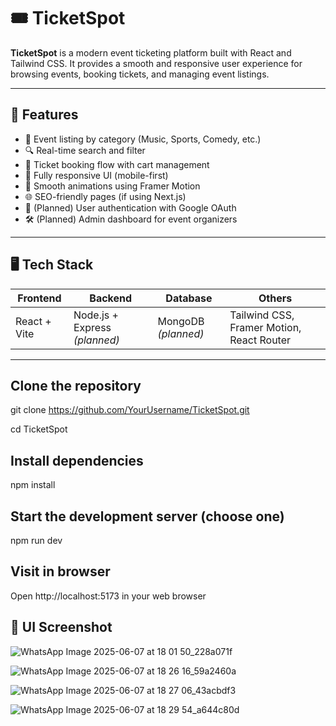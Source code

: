 # 🎟️ TicketSpot

**TicketSpot** is a modern event ticketing platform built with React and Tailwind CSS. It provides a smooth and responsive user experience for browsing events, booking tickets, and managing event listings.

---

## 🚀 Features

- 🎫 Event listing by category (Music, Sports, Comedy, etc.)
- 🔍 Real-time search and filter
- 🧾 Ticket booking flow with cart management
- 📱 Fully responsive UI (mobile-first)
- 🎨 Smooth animations using Framer Motion
- 🌐 SEO-friendly pages (if using Next.js)
- 🔐 (Planned) User authentication with Google OAuth
- 🛠️ (Planned) Admin dashboard for event organizers

---

## 🖥️ Tech Stack

| Frontend | Backend | Database | Others |
|----------|---------|----------|--------|
| React + Vite | Node.js + Express *(planned)* | MongoDB *(planned)* | Tailwind CSS, Framer Motion, React Router |

---
## Clone the repository
git clone https://github.com/YourUsername/TicketSpot.git

cd TicketSpot

## Install dependencies
npm install

## Start the development server (choose one)
npm run dev

## Visit in browser
Open http://localhost:5173 in your web browser

## 📸 UI Screenshot

![WhatsApp Image 2025-06-07 at 18 01 50_228a071f](https://github.com/user-attachments/assets/bf6711c5-37f8-46c2-a5ff-0dddad9ac8f3)

![WhatsApp Image 2025-06-07 at 18 26 16_59a2460a](https://github.com/user-attachments/assets/01e0120d-98f6-4b26-aa5f-112503f48e55)

![WhatsApp Image 2025-06-07 at 18 27 06_43acbdf3](https://github.com/user-attachments/assets/79771ed7-2eee-4dfe-9bb0-596979f6f263)

![WhatsApp Image 2025-06-07 at 18 29 54_a644c80d](https://github.com/user-attachments/assets/8395c386-101a-4f89-9ce1-4577a287e8c8)







